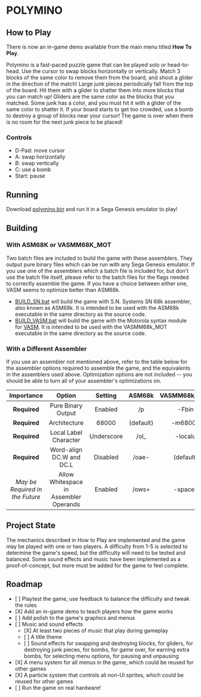 # POLYMINO

## How to Play

There is now an in-game demo available from the main menu titled **How To Play**.  

Polymino is a fast-paced puzzle game that can be played solo or head-to-head.
Use the cursor to swap blocks horizontally or vertically. Match 3 blocks of the same color to remove them from the board, and shoot a glider in the direction of the match!
Large junk pieces periodically fall from the top of the board. Hit them with a glider to shatter them into more blocks that you can match up!
Gliders are the same color as the blocks that you matched. Some junk has a color, and you must hit it with a glider of the same color to shatter it.
If your board starts to get too crowded, use a bomb to destroy a group of blocks near your cursor!
The game is over when there is no room for the next junk piece to be placed!

### Controls

* D-Pad: move cursor
* A: swap horizontally
* B: swap vertically
* C: use a bomb
* Start: pause

## Running

Download [polymino.bin](polymino.bin) and run it in a Sega Genesis emulator to play!

## Building

### With ASM68K or VASMM68K_MOT
Two batch files are included to build the game with these assemblers. They output pure binary files which can be run with any Sega Genesis emulator.
If you use one of the assemblers which a batch file is included for, but don't use the batch file itself, please refer to the batch files for the flags needed to correctly assemble the game.
If you have a choice between either one, VASM seems to optimize better than ASM68k.

* [BUILD_SN.bat](BUILD_SN.BAT) will build the game with S.N. Systems SN 68k assembler, also known as ASM68k. It is intended to be used with the ASM68k executable in the same directory as the source code.
* [BUILD_VASM.bat](BUILD_VASM.BAT) will build the game with the Motorola syntax module for [VASM](http://sun.hasenbraten.de/vasm/). It is intended to be used with the VASMM68k_MOT executable in the same directory as the source code.

### With a Different Assembler
If you use an assembler not mentioned above, refer to the table below for the assembler options required to assemble the game, and the equivalents in the assemblers used above. Optimization options are not included -- you should be able to turn all of your assembler's optimizations on.

| Importance | Option | Setting | ASM68k | VASMM68k_MOT |
|:---:|:---:|:---:|:---:|:---:|
| **Required** | Pure Binary Output | Enabled | /p | -Fbin |
| **Required** | Architecture | 68000 | (default) | -m68000 |
| **Required** | Local Label Character | Underscore | /ol_ | -localu |
| **Required** | Word-align DC.W and DC.L | Disabled | /oae- | (default) |
| *May be Required in the Future* | Allow Whitespace in Assembler Operands | Enabled | /ows+ | -spaces |


## Project State

The mechanics described in How to Play are implemented and the game may be played with one or two players. A difficulty from 1-5 is selected to determine the game's speed, but the difficulty will need to be tested and balanced. Some sound effects and music have been implemented as a proof-of-concept, but more must be added for the game to feel complete.

## Roadmap

* \[ \] Playtest the game, use feedback to balance the difficulty and tweak the rules
* \[X\] Add an in-game demo to teach players how the game works
* \[ \] Add polish to the game's graphics and menus
* \[ \] Music and sound effects
    * \[X\] At least two pieces of music that play during gameplay
    * \[ \] A title theme
    * \[ \] Sound effects for swapping and destroying blocks, for gliders, for destroying junk pieces, for bombs, for game over, for earning extra bombs, for selecting menu options, for pausing and unpausing
* \[X\] A menu system for all menus in the game, which could be reused for other games 
* \[X\] A particle system that controls all non-UI sprites, which could be reused for other games
* \[ \] Run the game on real hardware!

